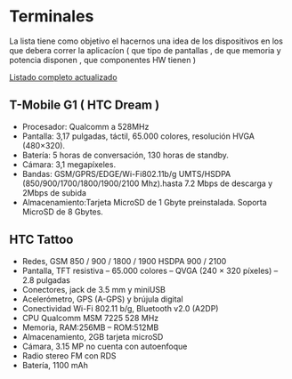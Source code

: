 # Terminales #

La lista tiene como objetivo el hacernos una idea de los dispositivos en los que debera correr la aplicacíon ( que tipo de pantallas , de que memoria y potencia disponen , que componentes HW tienen )

[Listado completo actualizado](http://en.wikipedia.org/wiki/List_of_Android_devices)


## T-Mobile G1 ( HTC Dream ) ##
  * Procesador: Qualcomm a 528MHz
  * Pantalla: 3,17 pulgadas, táctil, 65.000 colores, resolución HVGA (480×320).
  * Batería: 5 horas de conversación, 130 horas de standby.
  * Cámara: 3,1 megapíxeles.
  * Bandas: GSM/GPRS/EDGE/Wi-Fi802.11b/g UMTS/HSDPA (850/900/1700/1800/1900/2100 Mhz).hasta 7.2 Mbps de descarga y 2Mbps de subida
  * Almacenamiento:Tarjeta MicroSD de 1 Gbyte preinstalada. Soporta MicroSD de 8 Gbytes.




## HTC Tattoo ##
  * Redes, GSM 850 / 900 / 1800 / 1900 HSDPA 900 / 2100
  * Pantalla, TFT resistiva – 65.000 colores – QVGA (240 × 320 píxeles) – 2.8 pulgadas
  * Conectores, jack de 3.5 mm y miniUSB
  * Acelerómetro, GPS (A-GPS) y brújula digital
  * Conectividad Wi-Fi 802.11 b/g, Bluetooth v2.0 (A2DP)
  * CPU Qualcomm MSM 7225 528 MHz
  * Memoria, RAM:256MB – ROM:512MB
  * Almacenamiento, 2GB tarjeta microSD
  * Cámara, 3.15 MP no cuenta con autoenfoque
  * Radio stereo FM con RDS
  * Batería, 1100 mAh